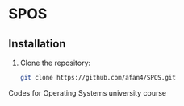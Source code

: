 # SPOS

## Installation
1. Clone the repository:
   ```bash
   git clone https://github.com/afan4/SPOS.git
   
Codes for Operating Systems university course
